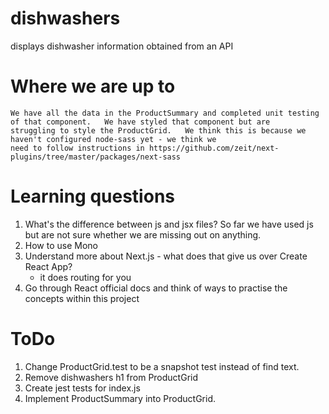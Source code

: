 # dishwashers

displays dishwasher information obtained from an API

# Where we are up to

    We have all the data in the ProductSummary and completed unit testing of that component.   We have styled that component but are
    struggling to style the ProductGrid.   We think this is because we haven't configured node-sass yet - we think we
    need to follow instructions in https://github.com/zeit/next-plugins/tree/master/packages/next-sass

# Learning questions

1. What's the difference between js and jsx files? So far we have used js but are not sure whether we are missing out on anything.
2. How to use Mono
3. Understand more about Next.js - what does that give us over Create React App?
   - it does routing for you
4. Go through React official docs and think of ways to practise the concepts within this project

# ToDo

1. Change ProductGrid.test to be a snapshot test instead of find text.
2. Remove dishwashers h1 from ProductGrid
3. Create jest tests for index.js
4. Implement ProductSummary into ProductGrid.
